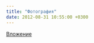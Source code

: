 ```yaml
---
title: "Фотография"
date: 2012-08-31 10:55:00 +0300
---
```



[Вложение](/assets/vk_photos/3/6sWpRaNNyEo.jpg)

